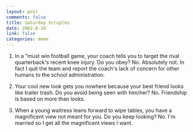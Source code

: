 ```yaml
--- 
layout: post
comments: false
title: Saturday Scruples
date: 2002-8-10
link: false
categories: meme
---
```

1. In a "must win football game, your coach tells you to target the rival quarterback's recent knee injury. Do you obey? No. Absolutely not. In fact I quit the team and report the coach's lack of concern for other humans to the school administration.

2. Your cool new look gets you nowhere because your best friend looks like trailer trash. Do you avoid being seen with him/her? No. Friendship is based on more than looks.

3. When a young waitress leans forward to wipe tables, you have a magnificent view not meant for you. Do you keep looking? No. I'm married so I get all the magnificent views I want.

